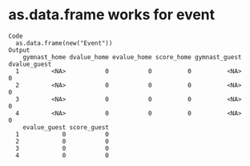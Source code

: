 # as.data.frame works for event

    Code
      as.data.frame(new("Event"))
    Output
        gymnast_home dvalue_home evalue_home score_home gymnast_guest dvalue_guest
      1         <NA>           0           0          0          <NA>            0
      2         <NA>           0           0          0          <NA>            0
      3         <NA>           0           0          0          <NA>            0
      4         <NA>           0           0          0          <NA>            0
        evalue_guest score_guest
      1            0           0
      2            0           0
      3            0           0
      4            0           0

